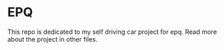 # EPQ
This repo is dedicated to my self driving car project for epq. Read more about the project in other files.
